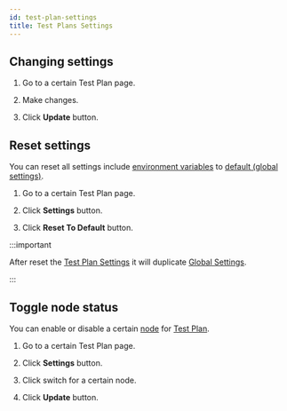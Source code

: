 ```yaml
---
id: test-plan-settings
title: Test Plans Settings
---
```


## Changing settings

1. Go to a certain Test Plan page.

2. Make changes.

3. Click **Update** button.

## Reset settings

You can reset all settings include [environment variables](/env-vars) to [default (global settings)](/settings).

1. Go to a certain Test Plan page.

2. Click **Settings** button.

3. Click **Reset To Default** button.

:::important

After reset the [Test Plan Settings](/test-plan-settings) it will duplicate [Global Settings](/settings).

:::

## Toggle node status

You can enable or disable a certain [node](/nodes) for [Test Plan](/test-plans#test-plan-settings).

1. Go to a certain Test Plan page.

2. Click **Settings** button.

3. Click switch for a certain node.

4. Click **Update** button.
